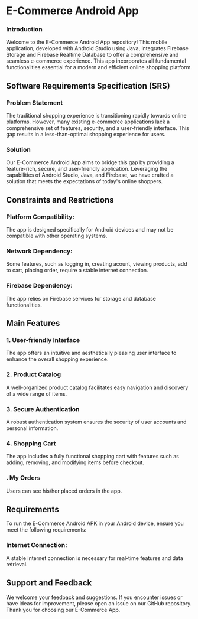 # E-Commerce Android App

### Introduction

Welcome to the E-Commerce Android App repository! This mobile application, developed with Android Studio using Java, integrates Firebase Storage and Firebase Realtime Database to offer a comprehensive and seamless e-commerce experience. This app incorporates all fundamental functionalities essential for a modern and efficient online shopping platform.

## Software Requirements Specification (SRS)

### Problem Statement

The traditional shopping experience is transitioning rapidly towards online platforms. However, many existing e-commerce applications lack a comprehensive set of features, security, and a user-friendly interface. This gap results in a less-than-optimal shopping experience for users.

### Solution

Our E-Commerce Android App aims to bridge this gap by providing a feature-rich, secure, and user-friendly application. Leveraging the capabilities of Android Studio, Java, and Firebase, we have crafted a solution that meets the expectations of today's online shoppers.

## Constraints and Restrictions

### Platform Compatibility: 

The app is designed specifically for Android devices and may not be compatible with other operating systems.

### Network Dependency: 

Some features, such as logging in, creating acount, viewing products, add to cart, placing order, require a stable internet connection.

### Firebase Dependency: 

The app relies on Firebase services for storage and database functionalities.

## Main Features

### 1. User-friendly Interface
   
The app offers an intuitive and aesthetically pleasing user interface to enhance the overall shopping experience.

### 2. Product Catalog
   
A well-organized product catalog facilitates easy navigation and discovery of a wide range of items.

### 3. Secure Authentication

A robust authentication system ensures the security of user accounts and personal information.

### 4. Shopping Cart
   
The app includes a fully functional shopping cart with features such as adding, removing, and modifying items before checkout.

### . My Orders
    
Users can see his/her placed orders in the app.

## Requirements

To run the E-Commerce Android APK in your Android device, ensure you meet the following requirements:

### Internet Connection: 

A stable internet connection is necessary for real-time features and data retrieval.


## Support and Feedback

We welcome your feedback and suggestions. If you encounter issues or have ideas for improvement, please open an issue on our GitHub repository. Thank you for choosing our E-Commerce App.
